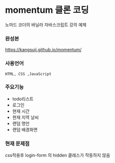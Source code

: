 # momentum 클론 코딩

노마드 코더의 바닐라 자바스크립트 강의 예제

### 완성본
https://kangsuji.github.io/momentum/

### 사용언어
```
HTML, CSS ,JavaScript
```
### 주요기능
- todo리스트
- 로그인
- 현재 시간
- 현재 지역 날씨
- 랜덤 명언
- 랜덤 배경화면

### 현재 문제점
css적용후 login-form 의 hidden 클래스가 작동하지 않음
